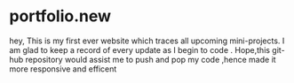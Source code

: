 # portfolio.new
hey,
This is my first ever website which traces all upcoming mini-projects.
I am glad to keep a record of every update as I begin to code . Hope,this
git-hub repository would assist me to push and pop my code ,hence made it more responsive and efficent
